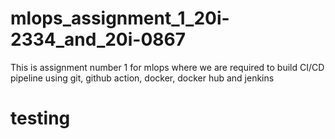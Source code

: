 # mlops_assignment_1_20i-2334_and_20i-0867

This is assignment number 1 for mlops where we are required to build CI/CD pipeline using git, github action, docker, docker hub and jenkins

# testing
